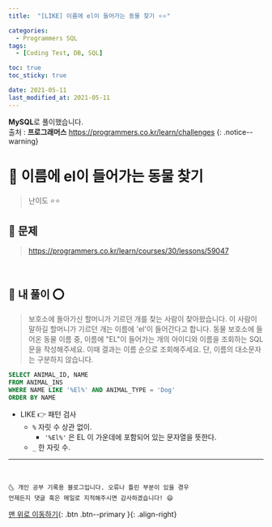 ```yaml
---
title:  "[LIKE] 이름에 el이 들어가는 동물 찾기 ⭐⭐" 

categories:
  - Programmers SQL
tags:
  - [Coding Test, DB, SQL]

toc: true
toc_sticky: true

date: 2021-05-11
last_modified_at: 2021-05-11
---
```

**MySQL**로 풀이했습니다.  
출처 : **프로그래머스** <https://programmers.co.kr/learn/challenges>
{: .notice--warning}

# 📌 이름에 el이 들어가는 동물 찾기

> 난이도 ⭐⭐

## 🚀 문제

> <https://programmers.co.kr/learn/courses/30/lessons/59047>

<br>

## 🚀 내 풀이 ⭕

> 보호소에 돌아가신 할머니가 기르던 개를 찾는 사람이 찾아왔습니다. 이 사람이 말하길 할머니가 기르던 개는 이름에 'el'이 들어간다고 합니다. 동물 보호소에 들어온 동물 이름 중, 이름에 "EL"이 들어가는 개의 아이디와 이름을 조회하는 SQL문을 작성해주세요. 이때 결과는 이름 순으로 조회해주세요. 단, 이름의 대소문자는 구분하지 않습니다.

```sql
SELECT ANIMAL_ID, NAME
FROM ANIMAL_INS
WHERE NAME LIKE '%El%' AND ANIMAL_TYPE = 'Dog'
ORDER BY NAME
```

- LIKE 👉 패턴 검사
  - `%` 자릿 수 상관 없이.
    - `'%El%'` 은 EL 이 가운데에 포함되어 있는 문자열을 뜻한다.
  - `_` 한 자릿 수.


***
<br>

    🌜 개인 공부 기록용 블로그입니다. 오류나 틀린 부분이 있을 경우 
    언제든지 댓글 혹은 메일로 지적해주시면 감사하겠습니다! 😄

[맨 위로 이동하기](#){: .btn .btn--primary }{: .align-right}